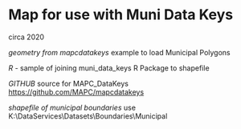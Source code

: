 # Map for use with Muni Data Keys

circa 2020 

_geometry from mapcdatakeys_  example to load Municipal Polygons 

_R_ -  sample of joining muni_data_keys R Package to shapefile

_GITHUB_ source for MAPC_DataKeys  https://github.com/MAPC/mapcdatakeys

_shapefile of municipal boundaries_  use  K:\DataServices\Datasets\Boundaries\Municipal
